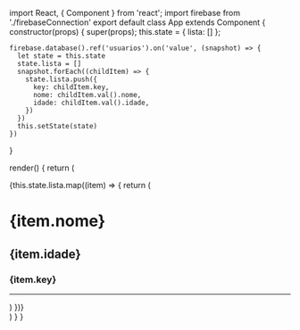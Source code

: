 import React, { Component } from 'react';
import firebase from './firebaseConnection'
export default class App extends Component {
  constructor(props) {
    super(props);
    this.state = {
      lista: []
    };

    firebase.database().ref('usuarios').on('value', (snapshot) => {
      let state = this.state
      state.lista = []
      snapshot.forEach((childItem) => {
        state.lista.push({
          key: childItem.key,
          nome: childItem.val().nome,
          idade: childItem.val().idade,
        })
      })
      this.setState(state)
    })
  }


  render() {
    return (
      <div>
        {this.state.lista.map((item) => {
          return (
            <div key={item.key}>
              <h1>{item.nome}</h1>
              <h2>{item.idade}</h2>
              <h3>{item.key}</h3>
            <hr/>
            </div>
          )
        })}
      </div>
    )
  }
}

